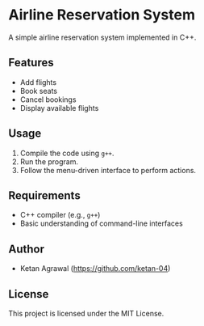 # Airline Reservation System

A simple airline reservation system implemented in C++.

## Features
* Add flights
* Book seats
* Cancel bookings
* Display available flights

## Usage
1. Compile the code using `g++`.
2. Run the program.
3. Follow the menu-driven interface to perform actions.

## Requirements
* C++ compiler (e.g., `g++`)
* Basic understanding of command-line interfaces

## Author
* Ketan Agrawal (https://github.com/ketan-04)

## License
This project is licensed under the MIT License.

